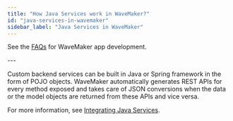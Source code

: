 ```yaml
---
title: "How Java Services work in WaveMaker?"
id: "java-services-in-wavemaker"
sidebar_label: "Java Services in WaveMaker"
---
```

See the [FAQs](index.md) for WaveMaker app development.    

---   

Custom backend services can be built in Java or Spring framework in the form of POJO objects. WaveMaker automatically generates REST APIs for every method exposed and takes care of JSON conversions when the data or the model objects are returned from these APIs and vice versa. 

For more information, see [Integrating Java Services](/learn/app-development/services/java-services/java-service/#overview).

